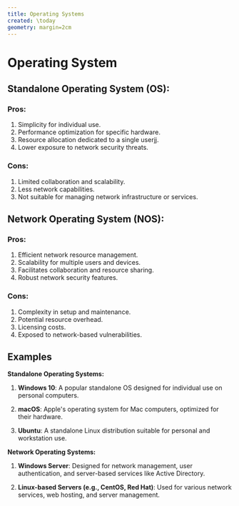 ```yaml
---
title: Operating Systems
created: \today
geometry: margin=2cm
---
```

# Operating System

## Standalone Operating System (OS):

### Pros:
1. Simplicity for individual use.
2. Performance optimization for specific hardware.
3. Resource allocation dedicated to a single userjj.
4. Lower exposure to network security threats.

### Cons:
1. Limited collaboration and scalability.
2. Less network capabilities.
3. Not suitable for managing network infrastructure or services.

## Network Operating System (NOS):

### Pros:
1. Efficient network resource management.
2. Scalability for multiple users and devices.
3. Facilitates collaboration and resource sharing.
4. Robust network security features.

### Cons:
1. Complexity in setup and maintenance.
2. Potential resource overhead.
3. Licensing costs.
4. Exposed to network-based vulnerabilities.

## Examples
**Standalone Operating Systems:**

1. **Windows 10**: A popular standalone OS designed for individual use on personal computers.

2. **macOS**: Apple's operating system for Mac computers, optimized for their hardware.

3. **Ubuntu**: A standalone Linux distribution suitable for personal and workstation use.

**Network Operating Systems:**

1. **Windows Server**: Designed for network management, user authentication, and server-based services like Active Directory.

2. **Linux-based Servers (e.g., CentOS, Red Hat)**: Used for various network services, web hosting, and server management.
